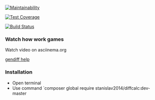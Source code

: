 [![Maintainability](https://api.codeclimate.com/v1/badges/136a02106f6c55f29cfd/maintainability)](https://codeclimate.com/github/Stanislav2014/project-lvl2-s397/maintainability)

[![Test Coverage](https://api.codeclimate.com/v1/badges/136a02106f6c55f29cfd/test_coverage)](https://codeclimate.com/github/Stanislav2014/project-lvl2-s397/test_coverage)

[![Build Status](https://travis-ci.org/Stanislav2014/project-lvl2-s397.svg?branch=master)](https://travis-ci.org/Stanislav2014/project-lvl2-s397)

### Watch how work games 

Watch video on asciinema.org

[gendiff help](https://asciinema.org/connect/9e0094bb-f70a-4d6b-9b1d-b7c4d776ef3e)

### Installation

* Open terminal
* Use command `composer global require stanislav2014/diffcalc:dev-master
